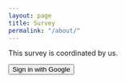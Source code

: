 ```yaml
---
layout: page
title: Survey
permalink: "/about/"
---
```


<head>
    <title>About</title>
</head>
<body>
    <div class="container">
        This survey is coordinated by us. 
    </div>
</body>


<head>
    <title>Google Sign-In Example</title>
    <script src="https://apis.google.com/js/platform.js" async defer></script>
</head>
<body>

<!-- Add the Sign-In button -->
<button id="google-signin-button">Sign in with Google</button>

<script>
// Initialize the Google Sign-In API
gapi.load('auth2', function() {
    gapi.auth2.init({
        client_id: '1092513324979-i2efio0recer8vjfjsim86eva7pi7919.apps.googleusercontent.com' // Replace with your actual Client ID
    });
});

// Function to handle Google Sign-In
function signInWithGoogle() {
    gapi.auth2.getAuthInstance().signIn().then(function(googleUser) {
        // Handle the user sign-in
        console.log('User signed in.');
        // You can access user information via googleUser.getBasicProfile() and take further actions.
    });
}

// Attach the signInWithGoogle function to the button's click event
document.getElementById('google-signin-button').addEventListener('click', signInWithGoogle);
</script>
